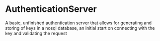 ﻿# AuthenticationServer
 <p>A basic, unfinished authentication server that allows for generating and storing of keys in a nosql database, an initial start on connecting with the key and validating the request</p>
